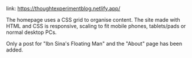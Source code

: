 link: https://thoughtexperimentblog.netlify.app/

The homepage uses a CSS grid to organise content. The site made with HTML and CSS is responsive, scaling to fit mobile phones, tablets/pads or normal desktop PCs.

Only a post for "Ibn Sina's Floating Man" and the "About" page has been added. 
